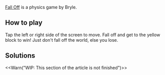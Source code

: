[Fall Off](https://play.fancade.com/5DD9F42718DE9F12) is a physics game by Bryle.

## How to play
Tap the left or right side of the screen to move. Fall off and get to the yellow block to win! Just don't fall off the world, else you lose.

## Solutions
<<Warn("WIP: This section of the article is not finished")>>